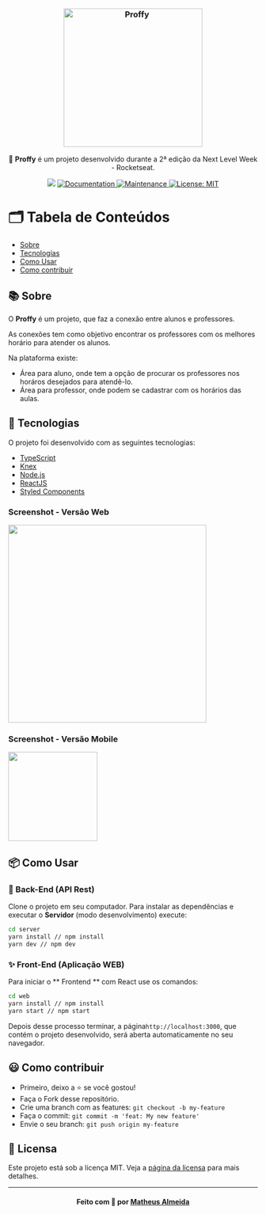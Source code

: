 <h3 align="center">
    <img alt="Proffy" width="280" title="#logo" src="./NLW_wallpapers/1-NLW#02-2560x1080.jpg">
    <br>
</h3>
<p align="center"> 🚀 <strong>Proffy</strong> é um projeto desenvolvido durante a 2ª edição da Next Level Week - Rocketseat.
 </p>

<p align="center">
   <img src="https://img.shields.io/badge/version-1.0.2-blue.svg?cacheSeconds=2592000" />
  <a href="https://github.com/guilhermeorcezi/Proffy#readme">
    <img alt="Documentation" src="https://img.shields.io/badge/documentation-yes-brightgreen.svg" target="_blank" />
  </a>
  <a href="https://github.com/guilhermeorcezi/Proffy/graphs/commit-activity">
    <img alt="Maintenance" src="https://img.shields.io/badge/Maintained-yes-brightgreen.svg" target="_blank" />
  </a>
  <a href="https://github.com/guilhermeorcezi/Proffy/blob/master/LICENSE">
    <img alt="License: MIT" src="https://img.shields.io/badge/License-MIT-blue.svg" target="_blank" />
  </a>
</p>

# :card_index_dividers: Tabela de Conteúdos

- [Sobre](#sobre)
- [Tecnologias](#tecnologias-utilizadas)
- [Como Usar](#como-usar)
- [Como contribuir](#como-contribuir)

<a id="sobre"></a>

## :books: Sobre

O <strong>Proffy</strong> é um projeto, que faz a conexão entre alunos e professores. 

As conexões tem como objetivo encontrar os professores com os melhores horário para atender os alunos.

Na plataforma existe:
  - Área para aluno, onde tem a opção de procurar os professores nos horáros desejados para atendê-lo.
  - Área para professor, onde podem se cadastrar com os horários das aulas.

## :rocket: Tecnologias

O projeto foi desenvolvido com as seguintes tecnologias:

- [TypeScript](https://www.typescriptlang.org/)
- [Knex](http://knexjs.org/)
- [Node.js](https://nodejs.org/en/)
- [ReactJS](https://reactjs.org/)
- [Styled Components](https://styled-components.com/)

### Screenshot - Versão Web
<div style="display: flex; flex-direction: 'row'; align-items: 'center';">
       <img src="" width="400px">
</div>

### Screenshot - Versão Mobile
<div style="display: flex; flex-direction: 'row';">
   <img src="" width="180">
</div>

## :package: Como Usar

### :fire_extinguisher: Back-End (API Rest)
Clone o projeto em seu computador. Para instalar as dependências e executar o **Servidor** (modo desenvolvimento) execute:
```bash
cd server
yarn install // npm install
yarn dev // npm dev
```

### :sparkles: Front-End (Aplicação WEB)
Para iniciar o ** Frontend ** com React use os comandos:
```bash
cd web
yarn install // npm install
yarn start // npm start
```
Depois desse processo terminar, a página`http://localhost:3000`, que contém o projeto desenvolvido, será aberta automaticamente no seu navegador.

## :smiley: Como contribuir
- Primeiro, deixo a ⭐ se você gostou!
- Faça o Fork desse repositório.
- Crie uma branch com as features: `git checkout -b my-feature`
- Faça o commit: `git commit -m 'feat: My new feature'`
- Envie o seu branch: `git push origin my-feature`

## :memo: Licensa

Este projeto está sob a licença MIT. Veja a [página da licensa](https://opensource.org/licenses/MIT) para mais detalhes.

---

<h4 align="center">
    Feito com 💜 por <a href="https://www.linkedin.com/in/matheus-almeida-602139182/" target="_blank">Matheus Almeida</a>
</h4>
